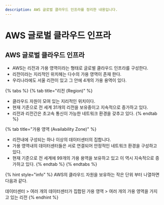```yaml
---
description: AWS 글로벌 클라우드 인프라를 정리한 내용입니다.
---
```


# AWS 글로벌 클라우드 인프라

## AWS 글로벌 클라우드 인프라

* AWS는 리전과 가용 영역이라는 형태로 글로벌 클라우드 인프라를 구성한다.
* 리전이라는 지리적인 위치헤는 다수의 가용 영역이 존재 한다.
* 우리나라에도 서울 리전이 있고 그 안에 4개의 가용 용역이 있다.

{% tabs %}
{% tab title="리전 (Region)" %}
* 클라우드 자원이 모여 있는 지리적인 위치이다.
* 현재 기준으로 전 세계 31개의 리전을 보유중이고 지속적으로 증가하고 있다.
* 리전과 리전간은 초고속 통신이 가능한 네트워크 환경을 갖추고 있다.
{% endtab %}

{% tab title="가용 영역 (Availability Zone)" %}
* 리전내에 구성되는 하나 이상의 데이터센터의 집합니다.
* 가용 영역내의 데이터센터들은 서로 연결되어 안정적인 네트워크 환경을 구성하고 있다.
* 현재 기준으로 전 세계에 99개의 가용 용역을 보유하고 있고 이 역시 지속적으로 증가하고 있다.
{% endtab %}
{% endtabs %}

{% hint style="info" %}
AWS의 클라우드 자원을 보유하는 작은 단위 부터 나열하면 다음과 같다.

데이터센터 > 여러 개의 데이터센터가 집합된 가용 영역 > 여러 개의 가용 영역을 가지고 있는 리전
{% endhint %}



